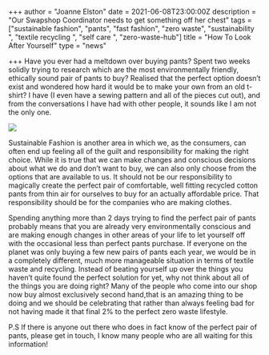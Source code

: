 +++
author = "Joanne Elston"
date = 2021-06-08T23:00:00Z
description = "Our Swapshop Coordinator needs to get something off her chest"
tags = ["sustainable fashion", "pants", "fast fashion", "zero waste", "sustainability ", "textile recycling ", "self care ", "zero-waste-hub"]
title = "How To Look After Yourself"
type = "news"

+++
Have you ever had a meltdown over buying pants? Spent two weeks solidly trying to research which are the most environmentally friendly, ethically sound pair of pants to buy? Realised that the perfect option doesn’t exist and wondered how hard it would be to make your own from an old t-shirt? I have (I even have a sewing pattern and all of the pieces cut out), and from the conversations I have had with other people, it sounds like I am not the only one.

![](https://res.cloudinary.com/shrub-co-op/image/upload/v1623234294/shrubcoop.org/media/pants_post_kb0zaf.png)

Sustainable Fashion is another area in which we, as the consumers, can often end up feeling all of the guilt and responsibility for making the right choice. While it is true that we can make changes and conscious decisions about what we do and don’t want to buy, we can also only choose from the options that are available to us. It should not be our responsibility to magically create the perfect pair of comfortable, well fitting recycled cotton pants from thin air for ourselves to buy for an actually affordable price. That responsibility should be for the companies who are making clothes.

Spending anything more than 2 days trying to find the perfect pair of pants probably means that you are already very environmentally conscious and are making enough changes in other areas of your life to let yourself off with the occasional less than perfect pants purchase. If everyone on the planet was only buying a few new pairs of pants each year, we would be in a completely different, much more manageable situation in terms of textile waste and recycling. Instead of beating yourself up over the things you haven’t quite found the perfect solution for yet, why not think about all of the things you are doing right? Many of the people who come into our shop now buy almost exclusively second hand,that is an amazing thing to be doing and we should be celebrating that rather than always feeling bad for not having made it that final 2% to the perfect zero waste lifestyle.

P.S If there is anyone out there who does in fact know of the perfect pair of pants, please get in touch, I know many people who are all waiting for this information!